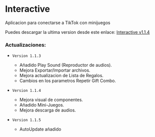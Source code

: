 # Interactive
Aplicacion para conectarse a TikTok con minijuegos

Puedes descargar la ultima version desde este enlace: [Interactive v1.1.4](https://github.com/Deianblaz/Interactive/releases/download/v1.1.5/interactive-1.1.5-setup.exe)

### Actualizaciones:
- `Version 1.1.3` 
  - Añadido Play Sound (Reproductor de audios).
  - Mejora Exportar/Importar archivos.
  - Mejora actualizacion de Lista de Regalos.
  - Cambios en los parametros Repetir Gift Combo.

- `Version 1.1.4` 
  - Mejora visual de componentes.
  - Añadido Mini-Juegos.
  - Mejora descarga de audios.
    
- `Version 1.1.5` 
  - AutoUpdate añadido
